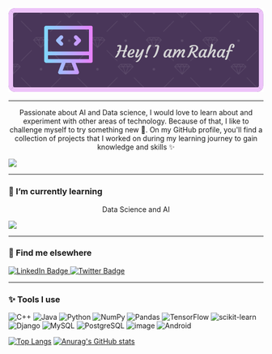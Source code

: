 <p align="center">
  <img src="github-header.png"
</p>

  
*****
<p align="center">
      Passionate about AI and Data science, I would love to learn about and experiment with other areas of technology.
       Because of that, I like to challenge myself to try something new 🚀. On my GitHub profile, you'll find 
         a collection of projects that I worked on during my learning journey to gain knowledge and skills ✨ </p> 
<div align="center">
  <div style="display: flex; align-items: flex-start;">
   <img src= "https://komarev.com/ghpvc/?username=RahafLog&color=ff69b4&style=flat-square&label=PROFILE+VIEWS"/>
    </div>
   </div>
   
*****
### 🌱 I’m currently learning 

<p align="center">
Data Science and AI </p>
<div align="center">
  <div style="display: flex; align-items: flex-start;">
   <img src= "https://github.com/RahafLog/RahafLog/assets/98055470/454a8cd8-b8fc-41b1-97a2-fca3e01fa24d"/>
    </div>
   </div>

*****
### 💬 Find me elsewhere 
<div id="badges">
  <a href="https://www.linkedin.com/in/rahaf-alluqmani-871b81244">
    <img src="https://img.shields.io/badge/LinkedIn-blue?style=for-the-badge&logo=linkedin&logoColor=white" alt="LinkedIn Badge"/>
  </a>
  <a href="https://twitter.com/Rahyeol20">
    <img src="https://img.shields.io/badge/Twitter-blue?style=for-the-badge&logo=twitter&logoColor=white" alt="Twitter Badge"/>
  </a>
</div>

*****
### ✨ Tools I use

![C++](https://img.shields.io/badge/c++-%2300599C.svg?style=for-the-badge&logo=c%2B%2B&logoColor=white)
![Java](https://img.shields.io/badge/java-%23ED8B00.svg?style=for-the-badge&logo=openjdk&logoColor=white)
![Python](https://img.shields.io/badge/python-3670A0?style=for-the-badge&logo=python&logoColor=ffdd54)
![NumPy](https://img.shields.io/badge/numpy-%23013243.svg?style=for-the-badge&logo=numpy&logoColor=white)
![Pandas](https://img.shields.io/badge/pandas-%23150458.svg?style=for-the-badge&logo=pandas&logoColor=white)
![TensorFlow](https://img.shields.io/badge/TensorFlow-%23FF6F00.svg?style=for-the-badge&logo=TensorFlow&logoColor=white)
![scikit-learn](https://img.shields.io/badge/scikit--learn-%23F7931E.svg?style=for-the-badge&logo=scikit-learn&logoColor=white) 
![Django](https://img.shields.io/badge/Django-092E20?style=for-the-badge&logo=django&logoColor=white)
![MySQL](https://img.shields.io/badge/MySQL-00000F?style=for-the-badge&logo=mysql&logoColor=white)
![PostgreSQL](https://img.shields.io/badge/PostgreSQL-316192?style=for-the-badge&logo=postgresql&logoColor=white)
![image](https://github.com/RahafLog/RahafLog/assets/98055470/d07f729e-c6e8-467f-babd-d194922c10d4)
![Android](https://img.shields.io/badge/Android-3DDC84?style=for-the-badge&logo=android&logoColor=white)



 [![Top Langs](https://github-readme-stats.vercel.app/api/top-langs/?username=RahafLog&size_weight=0.2&count_weight=0.2&theme=tokyonight&hide_progress=true)](https://github.com/RahafLog/github-readme-stats)         [![Anurag's GitHub stats](https://github-readme-stats.vercel.app/api?username=RahafLog&show_icons=true&theme=tokyonight)](https://github.com/RahafLog/github-readme-stats)

     

<!--
**RahafLog/RahafLog** is a ✨ _special_ ✨ repository because its `README.md` (this file) appears on your GitHub profile.

Here are some ideas to get you started:

- 🔭 I’m currently training on Sdaia  
- 🌱 I’m currently learning AI and Data Science
- 👯 I’m looking to collaborate on ...
- 🤔 I’m looking for help with ...
- 💬 Ask me about ...
- 📫 How to reach me: ...
- 😄 Pronouns: ...
- ⚡ Fun fact: ...
-->

